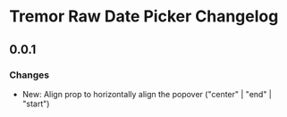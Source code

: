 # Tremor Raw Date Picker Changelog

## 0.0.1

### Changes

* New: Align prop to horizontally align the popover ("center" | "end" | "start")
